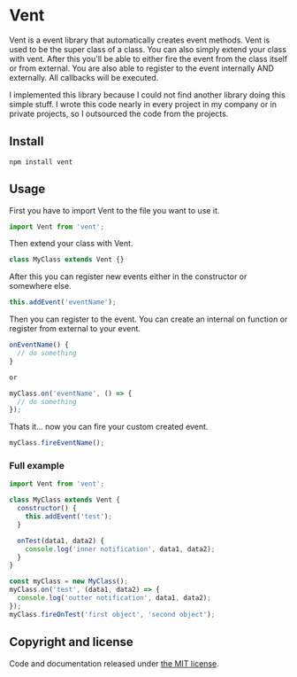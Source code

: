 # Vent
Vent is a event library that automatically creates event methods.
Vent is used to be the super class of a class. You can also simply extend your class with vent. 
After this you'll be able to either fire the event from the class itself or from external.
You are also able to register to the event internally AND externally. All callbacks will be executed.

I implemented this library because I could not find another library doing this simple stuff. I wrote this code nearly
in every project in my company or in private projects, so I outsourced the code from the projects.

## Install
```
npm install vent
```

## Usage
First you have to import Vent to the file you want to use it.

```javascript
import Vent from 'vent';
```

Then extend your class with Vent.

```javascript
class MyClass extends Vent {}
```

After this you can register new events either in the constructor or somewhere else.

```javascript
this.addEvent('eventName');
``` 

Then you can register to the event. You can create an internal on function or register from external to your event.

```javascript
onEventName() {
  // do something
}

or

myClass.on('eventName', () => {
  // do something
});
```

Thats it... now you can fire your custom created event.

```javascript
myClass.fireEventName();
```

### Full example

```javascript
import Vent from 'vent';

class MyClass extends Vent {
  constructor() {
    this.addEvent('test');
  }

  onTest(data1, data2) {
    console.log('inner notification', data1, data2);
  }
}

const myClass = new MyClass();
myClass.on('test', (data1, data2) => {
  console.log('outter notification', data1, data2);
});
myClass.fireOnTest('first object', 'second object');
```

## Copyright and license
Code and documentation released under [the MIT license](https://github.com/twbs/bootstrap/blob/master/LICENSE).